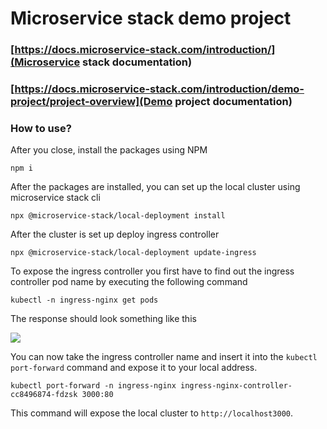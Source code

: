 # Microservice stack demo project

### [https://docs.microservice-stack.com/introduction/](Microservice stack documentation)

### [https://docs.microservice-stack.com/introduction/demo-project/project-overview](Demo project documentation)



### How to use?

After you close, install the packages using NPM

```
npm i
```

After the packages are installed, you can set up the local cluster using microservice stack cli

```
npx @microservice-stack/local-deployment install
```

After the cluster is set up deploy ingress controller

```
npx @microservice-stack/local-deployment update-ingress
```

To expose the ingress controller you first have to find out the ingress controller pod name by executing the following command

```
kubectl -n ingress-nginx get pods
```

The response should look something like this

![](<../.gitbook/assets/image (6) (2).png>)

You can now take the ingress controller name and insert it into the `kubectl port-forward` command and expose it to your local address.

```
kubectl port-forward -n ingress-nginx ingress-nginx-controller-cc8496874-fdzsk 3000:80
```

This command will expose the local cluster to `http://localhost3000`.